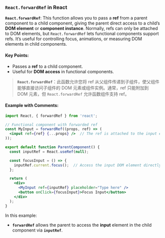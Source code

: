 ### `React.forwardRef` in React

**`React.forwardRef`**: This function allows you to pass a **ref** from a parent component to a child component, giving the parent direct access to a child’s **DOM element** or **component instance**. Normally, refs can only be attached to DOM elements, but `React.forwardRef` lets functional components support refs. It’s useful for controlling focus, animations, or measuring DOM elements in child components.

<audio src="..\..\mp3/__%60React.forwar.mp3"></audio>

#### Key Points:
- Passes a **ref** to a child component.
- Useful for **DOM access** in functional components.

> **`React.forwardRef`**：此函数允许您将 ref 从父组件传递到子组件，使父组件能够直接访问子组件的 DOM 元素或组件实例。通常，ref 只能附加到 DOM 元素，但 `React.forwardRef` 允许函数组件支持 ref。
>
> <audio src="..\..\mp3/%60React.forwardR.mp3"></audio>

#### Example with Comments:

<audio src="..\..\mp3/%E8%BF%99%E6%AE%B5%E4%BB%A3%E7%A0%81%E5%B1%95%E7%A4%BA%E4%BA%86%E5%A6%82%E4%BD%95%E4%BD%BF%E7%94%A8%20Rea%20(19).mp3"></audio>

```jsx
import React, { forwardRef } from 'react';

// Functional component with forwarded ref
const MyInput = forwardRef((props, ref) => (
  <input ref={ref} {...props} />  // The ref is attached to the input element
));

export default function ParentComponent() {
  const inputRef = React.useRef(null);

  const focusInput = () => {
    inputRef.current.focus();  // Access the input DOM element directly
  };

  return (
    <div>
      <MyInput ref={inputRef} placeholder="Type here" />
      <button onClick={focusInput}>Focus Input</button>
    </div>
  );
}
```

In this example:
- **`forwardRef`** allows the parent to access the **input** element in the child component via **`inputRef`**.